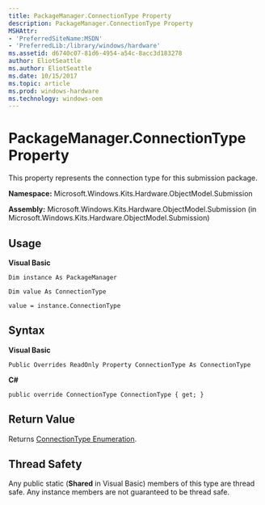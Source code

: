 ```yaml
---
title: PackageManager.ConnectionType Property
description: PackageManager.ConnectionType Property
MSHAttr:
- 'PreferredSiteName:MSDN'
- 'PreferredLib:/library/windows/hardware'
ms.assetid: d6740c07-81d6-4954-a54c-8acc3d183278
author: EliotSeattle
ms.author: EliotSeattle
ms.date: 10/15/2017
ms.topic: article
ms.prod: windows-hardware
ms.technology: windows-oem
---
```


# PackageManager.ConnectionType Property


This property represents the connection type for this submission package.

**Namespace:** Microsoft.Windows.Kits.Hardware.ObjectModel.Submission

**Assembly:** Microsoft.Windows.Kits.Hardware.ObjectModel.Submission (in Microsoft.Windows.Kits.Hardware.ObjectModel.Submission)

## <span id="Usage"></span><span id="usage"></span><span id="USAGE"></span>Usage


**Visual Basic**

`Dim instance As PackageManager`

`Dim value As ConnectionType`

`value = instance.ConnectionType`

## <span id="Syntax"></span><span id="syntax"></span><span id="SYNTAX"></span>Syntax


**Visual Basic**

`Public Overrides ReadOnly Property ConnectionType As ConnectionType`

**C#**

`public override ConnectionType ConnectionType { get; }`

## <span id="Return_Value"></span><span id="return_value"></span><span id="RETURN_VALUE"></span>Return Value


Returns [ConnectionType Enumeration](connectiontype-enumeration.md).

## <span id="Thread_Safety"></span><span id="thread_safety"></span><span id="THREAD_SAFETY"></span>Thread Safety


Any public static (**Shared** in Visual Basic) members of this type are thread safe. Any instance members are not guaranteed to be thread safe.

 

 






